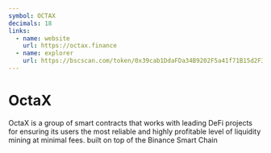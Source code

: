```yaml
---
symbol: OCTAX
decimals: 18
links:
  - name: website
    url: https://octax.finance
  - name: explorer
    url: https://bscscan.com/token/0x39cab1DdaFDa34B9202F5a41f71B15d2F3EbA2aC
---
```


# OctaX

OctaX is a group of smart contracts that works with leading DeFi projects for ensuring its users the most reliable and highly profitable level of liquidity mining at minimal fees. built on top of the Binance Smart Chain
